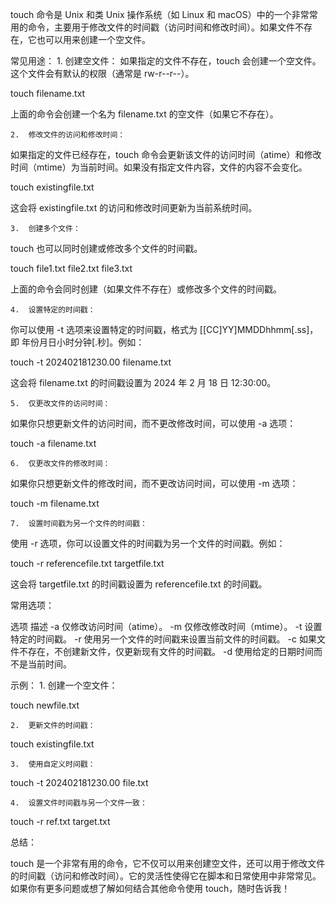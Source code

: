 touch 命令是 Unix 和类 Unix 操作系统（如 Linux 和 macOS）中的一个非常常用的命令，主要用于修改文件的时间戳（访问时间和修改时间）。如果文件不存在，它也可以用来创建一个空文件。

常见用途：
	1.	创建空文件：
如果指定的文件不存在，touch 会创建一个空文件。这个文件会有默认的权限（通常是 rw-r--r--）。

touch filename.txt

上面的命令会创建一个名为 filename.txt 的空文件（如果它不存在）。

	2.	修改文件的访问和修改时间：
如果指定的文件已经存在，touch 命令会更新该文件的访问时间（atime）和修改时间（mtime）为当前时间。如果没有指定文件内容，文件的内容不会变化。

touch existingfile.txt

这会将 existingfile.txt 的访问和修改时间更新为当前系统时间。

	3.	创建多个文件：
touch 也可以同时创建或修改多个文件的时间戳。

touch file1.txt file2.txt file3.txt

上面的命令会同时创建（如果文件不存在）或修改多个文件的时间戳。

	4.	设置特定的时间戳：
你可以使用 -t 选项来设置特定的时间戳，格式为 [[CC]YY]MMDDhhmm[.ss]，即 年份月日小时分钟[.秒]。例如：

touch -t 202402181230.00 filename.txt

这会将 filename.txt 的时间戳设置为 2024 年 2 月 18 日 12:30:00。

	5.	仅更改文件的访问时间：
如果你只想更新文件的访问时间，而不更改修改时间，可以使用 -a 选项：

touch -a filename.txt


	6.	仅更改文件的修改时间：
如果你只想更新文件的修改时间，而不更改访问时间，可以使用 -m 选项：

touch -m filename.txt


	7.	设置时间戳为另一个文件的时间戳：
使用 -r 选项，你可以设置文件的时间戳为另一个文件的时间戳。例如：

touch -r referencefile.txt targetfile.txt

这会将 targetfile.txt 的时间戳设置为 referencefile.txt 的时间戳。

常用选项：

选项	描述
-a	仅修改访问时间（atime）。
-m	仅修改修改时间（mtime）。
-t	设置特定的时间戳。
-r	使用另一个文件的时间戳来设置当前文件的时间戳。
-c	如果文件不存在，不创建新文件，仅更新现有文件的时间戳。
-d	使用给定的日期时间而不是当前时间。

示例：
	1.	创建一个空文件：

touch newfile.txt


	2.	更新文件的时间戳：

touch existingfile.txt


	3.	使用自定义时间戳：

touch -t 202402181230.00 file.txt


	4.	设置文件时间戳与另一个文件一致：

touch -r ref.txt target.txt



总结：

touch 是一个非常有用的命令，它不仅可以用来创建空文件，还可以用于修改文件的时间戳（访问和修改时间）。它的灵活性使得它在脚本和日常使用中非常常见。如果你有更多问题或想了解如何结合其他命令使用 touch，随时告诉我！